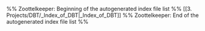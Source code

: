 %% Zoottelkeeper: Beginning of the autogenerated index file list  %%
 [[3. Projects/DBT/_Index_of_DBT|_Index_of_DBT]]
%% Zoottelkeeper: End of the autogenerated index file list  %%
